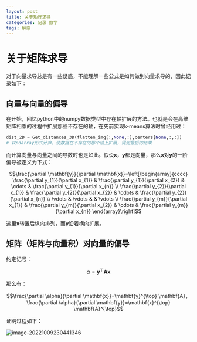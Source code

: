 ```yaml
---
layout: post
title: 关于矩阵求导
categories: 记录 数学
tags: 解惑
---
```

# 关于矩阵求导

对于向量求导总是有一些疑惑，不能理解一些公式是如何做到向量求导的，因此记录如下：

## 向量与向量的偏导

在开始，回忆python中的numpy数据类型中存在轴扩展的方法。也就是会在高维矩阵相乘的过程中扩展那些不存在的轴，在先前实现k-means算法时曾经用过：

```python
dist_2D = Get_distances_3D(flatten_img[:,None,:],centers[None,:,:])
# 以ndarray形式计算，使数据在不存在的那个轴上扩展，得到最后的结果
```

而计算向量与向量之间的导数时也是如此。假设$\mathbf{x}，\mathbf{y}$都是向量，那么$\mathbf{x}$对$\mathbf{y}$的一阶偏导被定义为下式：

$$\frac{\partial \mathbf{y}}{\partial \mathbf{x}}=\left[\begin{array}{cccc}
\frac{\partial y_{1}}{\partial x_{1}} & \frac{\partial y_{1}}{\partial x_{2}} & \cdots & \frac{\partial y_{1}}{\partial x_{n}} \\
\frac{\partial y_{2}}{\partial x_{1}} & \frac{\partial y_{2}}{\partial x_{2}} & \cdots & \frac{\partial y_{2}}{\partial x_{n}} \\
\vdots & \vdots & & \vdots \\
\frac{\partial y_{m}}{\partial x_{1}} & \frac{\partial y_{m}}{\partial x_{2}} & \cdots & \frac{\partial y_{m}}{\partial x_{n}}
\end{array}\right]$$

这里$\mathbf{x}$转置后纵向排列，而$\mathbf{y}$沿着横向扩展。 

## 矩阵（矩阵与向量积）对向量的偏导

约定记号：

$$\alpha=\mathbf{y}^{\top} \mathbf{A} \mathbf{x}$$

那么有：

$$\frac{\partial \alpha}{\partial \mathbf{x}}=\mathbf{y}^{\top} \mathbf{A}，\frac{\partial \alpha}{\partial \mathbf{y}}=\mathbf{x}^{\top} \mathbf{A}^{\top}$$

证明过程如下：

![image-20221009230441346](https://lh-picbed.oss-cn-chengdu.aliyuncs.com/image-20221009230441346.png)

 